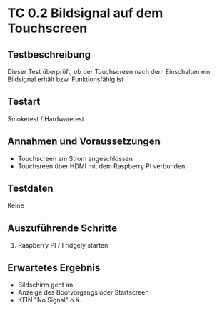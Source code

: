 # TC 0.2 Bildsignal auf dem Touchscreen

## Testbeschreibung
Dieser Test überprüft, ob der Touchscreen nach dem Einschalten ein Bildsignal erhält bzw. Funktionsfähig ist

## Testart
Smoketest / Hardwaretest

## Annahmen und Voraussetzungen
- Touchscreen am Strom angeschlossen
- Touchsreen über HDMI mit dem Raspberry PI verbunden

## Testdaten
Keine

## Auszuführende Schritte
1. Raspberry PI / Fridgely starten

## Erwartetes Ergebnis
- Bildschirm geht an
- Anzeige des Bootvorgangs oder Startscreen
- KEIN "No Signal" o.ä. 
